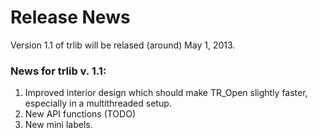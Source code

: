 # Release News #

Version 1.1 of trlib will be relased (around) May 1, 2013.

### News for trlib v. 1.1: ###
1. Improved interior design which should make TR_Open slightly faster, especially in a multithreaded setup.
2. New API functions (TODO)
3. New mini labels.